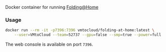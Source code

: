 Docker container for running [Folding@Home](http://folding.stanford.edu/)

### Usage
```bash
docker run --rm -it -p7396:7396 vmtocloud/folding-at-home:latest \
    --user=VMtoCloud --team=52737 --gpu=false --smp=true --power=full
```

The web console is available on port `7396`.
